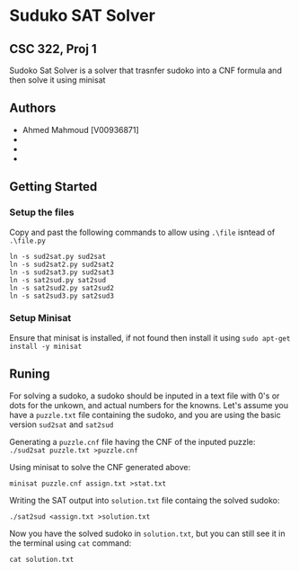 # Suduko SAT Solver
## CSC 322, Proj 1
Sudoko Sat Solver is a solver that trasnfer sudoko into a CNF formula and then solve it using minisat
    
## Authors
- Ahmed Mahmoud [V00936871]
- 
-
-

## Getting Started
### Setup the files
Copy and past the following commands to allow using `.\file` isntead of `.\file.py`
```
ln -s sud2sat.py sud2sat
ln -s sud2sat2.py sud2sat2
ln -s sud2sat3.py sud2sat3
ln -s sat2sud.py sat2sud
ln -s sat2sud2.py sat2sud2
ln -s sat2sud3.py sat2sud3
```
### Setup Minisat
Ensure that minisat is installed, if not found then install it using 
```sudo apt-get install -y minisat```

## Runing
For solving a sudoko, a sudoko should be inputed in a text file with 0's or dots for the unkown, and actual numbers for the knowns. Let's assume you have a `puzzle.txt` file containing the sudoko, and you are using the basic version `sud2sat` and `sat2sud`

Generating a `puzzle.cnf` file having the CNF of the inputed puzzle:
```./sud2sat puzzle.txt >puzzle.cnf```

Using minisat to solve the CNF generated above:
```
minisat puzzle.cnf assign.txt >stat.txt
```

Writing the SAT output into `solution.txt` file containg the solved sudoko:
```
./sat2sud <assign.txt >solution.txt
```

Now you have the solved sudoko in `solution.txt`, but you can still see it in the terminal using `cat` command:
```
cat solution.txt
```
